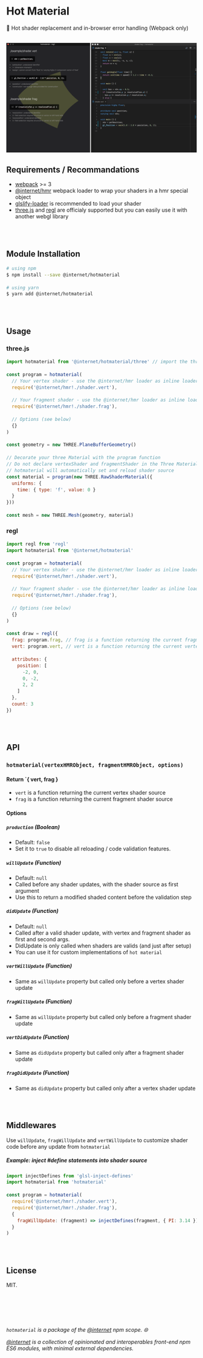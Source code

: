 # Hot Material
:art: Hot shader replacement and in-browser error handling (Webpack only)

<br>

<img src="https://raw.githubusercontent.com/interneeeeet/hotmaterial/assets/preview.png">

<br>

## Requirements / Recommandations
- [webpack](https://webpack.js.org/) >= 3
- [@internet/hmr](https://github.com/pqml/hmr-loader) webpack loader to wrap your shaders in a hmr special object
- [glslify-loader](https://github.com/glslify/glslify-loader) is recommended to load your shader
- [three.js](https://github.com/mrdoob/three.js/) and [regl](https://github.com/regl-project/regl) are officialy supported but you can easily use it with another webgl library



<br><br>

## Module Installation
```sh
# using npm
$ npm install --save @internet/hotmaterial

# using yarn
$ yarn add @internet/hotmaterial
```

<br><br>

## Usage

### three.js

```js
import hotmaterial from '@internet/hotmaterial/three' // import the three implementation

const program = hotmaterial(
  // Your vertex shader - use the @internet/hmr loader as inline loader
  require('@internet/hmr!./shader.vert'),

  // Your fragment shader - use the @internet/hmr loader as inline loader
  require('@internet/hmr!./shader.frag'),

  // Options (see below)
  {}
)

const geometry = new THREE.PlaneBufferGeometry()

// Decorate your three Material with the program function
// Do not declare vertexShader and fragmentShader in the Three Material.
// hotmaterial will automatically set and reload shader source
const material = program(new THREE.RawShaderMaterial({
  uniforms: {
    time: { type: 'f', value: 0 }
  }
}))

const mesh = new THREE.Mesh(geometry, material)
```

### regl

```js
import regl from 'regl'
import hotmaterial from '@internet/hotmaterial'

const program = hotmaterial(
  // Your vertex shader - use the @internet/hmr loader as inline loader
  require('@internet/hmr!./shader.vert'),

  // Your fragment shader - use the @internet/hmr loader as inline loader
  require('@internet/hmr!./shader.frag'),

  // Options (see below)
  {}
)

const draw = regl({
  frag: program.frag, // frag is a function returning the current fragment shader source
  vert: program.vert, // vert is a function returning the current vertex shader source

  attributes: {
    position: [
      -2, 0,
      0, -2,
      2, 2
    ]
  },
  count: 3
})
```

<br><br>

## API

### `hotmaterial(vertexHMRObject, fragmentHMRObject, options)`

#### Return `{ vert, frag }
- `vert` is a function returning the current vertex shader source
- `frag` is a function returning the current fragment shader source

#### Options

##### `production` (Boolean)
- Default: `false`
- Set it to `true` to disable all reloading / code validation features.

##### `willUpdate` (Function)
- Default: `null`
- Called before any shader updates, with the shader source as first argument
- Use this to return a modified shaded content before the validation step

##### `didUpdate` (Function)
- Default: `null`
- Called after a valid shader update, with vertex and fragment shader as first and second args.
- DidUpdate is only called when shaders are valids (and just after setup)
- You can use it for custom implementations of `hot material`

##### `vertWillUpdate` (Function)
- Same as `willUpdate` property but called only before a vertex shader update

##### `fragWillUpdate` (Function)
- Same as `willUpdate` property but called only before a fragment shader update

##### `vertDidUpdate` (Function)
- Same as `didUpdate` property but called only after a fragment shader update

##### `fragDidUpdate` (Function)
- Same as `didUpdate` property but called only after a vertex shader update

<br><br>

## Middlewares

Use `willUpdate`, `fragWillUpdate` and `vertWillUpdate` to customize shader code before any update from `hotmaterial`

##### Example: inject #define statements into shader source
```js
import injectDefines from 'glsl-inject-defines'
import hotmaterial from 'hotmaterial'

const program = hotmaterial(
  require('@internet/hmr!./shader.vert'),
  require('@internet/hmr!./shader.frag'),
  {
    fragWillUpdate: (fragment) => injectDefines(fragment, { PI: 3.14 })
  }
)
```

<br><br>

## License
MIT.

<br>

#

<br>

_`hotmaterial` is a package of the [@internet](https://www.npmjs.com/org/internet) npm scope. :globe_with_meridians:_


_[@internet](https://www.npmjs.com/org/internet) is a collection of opinionated and interoperables front-end npm ES6 modules, with minimal external dependencies._
